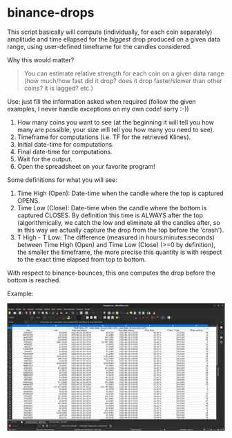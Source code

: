 # binance-drops

This script basically will compute (individually, for each coin separately) amplitude and time ellapsed for the *biggest* drop produced on a given data range, using user-defined timeframe for the candles considered.

Why this would matter?

> You can estimate relative strength for each coin on a given data range (how much/how fast did it drop? does it drop faster/slower than other coins? it is lagged? etc.)

Use: just fill the information asked when required (follow the given examples, I never handle exceptions on my own code! sorry :-))
1. How many coins you want to see (at the beginning it will tell you how many are possible, your size will tell you how many you need to see).
2. Timeframe for computations (i.e. TF for the retrieved Klines).
3. Initial date-time for computations.
4. Final date-time for computations.
5. Wait for the output.
6. Open the spreadsheet on your favorite program!

Some definitions for what you will see:
1. Time High (Open): Date-time when the candle where the top is captured OPENS.
2. Time Low (Close): Date-time when the candle where the bottom is captured CLOSES. By definition this time is ALWAYS after the top (algorithmically, we catch the low and eliminate all the candles after, so in this way we actually capture the drop from the top before the 'crash').
3. T High - T Low: The difference (measured in hours:minutes:seconds) between Time High (Open) and Time Low (Close) (>=0 by definition), the smaller the timeframe, the more precise this quantity is with respect to the exact time elapsed from top to bottom.

With respect to binance-bounces, this one computes the drop before the bottom is reached.

Example:

![Example](Example.png)
